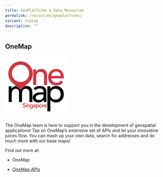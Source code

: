 ```yaml
---
title: GeoPlatforms & Data Resources
permalink: /resources/geoplatforms/
variant: tiptap
description: ""
---
```

<h2>OneMap</h2><div class="isomer-image-wrapper"><img style="width: 40%;" height="auto" width="100%" alt="" src="/images/OneMap.png"></div><p>The OneMap team is here to support you in the development of geospatial applications! Tap on OneMap’s extensive set of APIs and let your innovative juices flow. You can mash up your own data, search for addresses and do much more with our base maps!</p><p>Find out more at:</p><ul data-tight="true" class="tight"><li><p>OneMap</p></li><li><p><a href="https://www.onemap.gov.sg/apidocs/" rel="noopener noreferrer nofollow" target="_blank">OneMap APIs</a></p></li></ul><p></p>